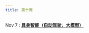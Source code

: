 ```yaml
---
title: 第十周
---
```


Nov 7
: [**具身智能（自动驾驶，大模型）**](https://bhpan.buaa.edu.cn/link/AA6DBE640C7C06448297CA05283BA6A0B9)
  <!-- : [作业-2](https://bhpan.buaa.edu.cn/link/AA547CA7FEE8AD4661A607F787BEEEBB95){: .label }，[练习-4](https://bhpan.buaa.edu.cn/link/AA129A329E8A0E4BC68A57C1777382E8E8){: .label } -->

<!-- 
https://bhpan.buaa.edu.cn/link/AA547CA7FEE8AD4661A607F787BEEEBB95
文件夹名：作业-2
有效期限：2023-12-31 23:59 -->

<!-- https://bhpan.buaa.edu.cn/link/AA129A329E8A0E4BC68A57C1777382E8E8
文件夹名：练习-4
有效期限：2023-12-31 01:46 -->

<!-- https://bhpan.buaa.edu.cn/link/AA6DBE640C7C06448297CA05283BA6A0B9
文件名：8-无人驾驶-大模型.pdf
有效期限：2024-12-06 23:22 -->